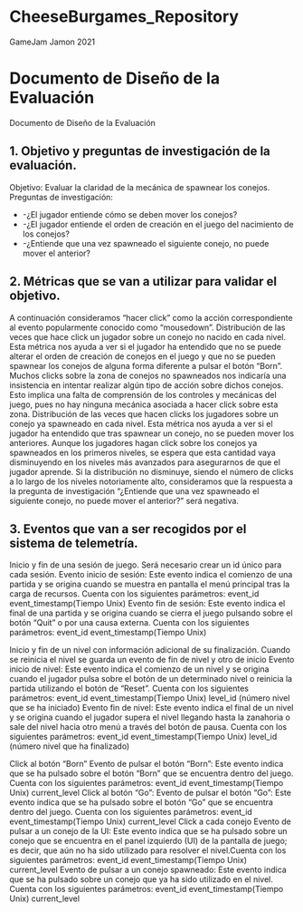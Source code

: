 # CheeseBurgames_Repository
GameJam Jamon 2021
# Documento de Diseño de la Evaluación

 Documento de Diseño de la Evaluación 


## 1. Objetivo y preguntas de investigación de la evaluación.

Objetivo:
Evaluar la claridad de la mecánica de spawnear los conejos.
Preguntas de investigación:
- -¿El jugador entiende cómo se deben mover los conejos?
- -¿El jugador entiende el orden de creación en el juego del nacimiento de los conejos?
- -¿Entiende que una vez spawneado el siguiente conejo, no puede mover el anterior?

## 2. Métricas que se van a utilizar para validar el objetivo.
A continuación consideramos “hacer click” como la acción correspondiente al evento popularmente conocido como “mousedown”.
Distribución de las veces que hace click un jugador sobre un conejo no nacido en cada nivel.
Esta métrica nos ayuda a ver si el jugador ha entendido que no se puede alterar el orden de creación de conejos en el juego y que no se pueden spawnear los conejos de alguna forma diferente a pulsar el botón “Born”.
Muchos clicks sobre la zona de conejos no spawneados nos indicaría una insistencia en intentar realizar algún tipo de acción sobre dichos conejos. Esto implica una falta de comprensión de los controles y mecánicas del juego, pues no hay ninguna mecánica asociada a hacer click sobre esta zona.
Distribución de las veces que hacen clicks los jugadores sobre un conejo ya spawneado en cada nivel.
Esta métrica nos ayuda a ver si el jugador ha entendido que tras spawnear un conejo, no se pueden mover los anteriores.
Aunque los jugadores hagan click sobre los conejos ya spawneados en los primeros niveles, se espera que esta cantidad vaya disminuyendo en los niveles más avanzados para asegurarnos de que el jugador aprende.
Si la distribución no disminuye, siendo el número de clicks a lo largo de los niveles notoriamente alto, consideramos que la respuesta a la pregunta de investigación “¿Entiende que una vez spawneado el siguiente conejo, no puede mover el anterior?” será negativa.


## 3. Eventos que van a ser recogidos por el sistema de telemetría. 

Inicio y fin de una sesión de juego. Será necesario crear un id único para cada sesión. 
Evento inicio de sesión: Este evento indica el comienzo de una partida y se origina cuando se muestra en pantalla el menú principal tras la carga de recursos. Cuenta con los siguientes parámetros:
event_id
event_timestamp(Tiempo Unix)
Evento fin de sesión:  Este evento indica el final de una partida y se origina cuando se cierra el juego pulsando sobre el botón “Quit” o por una causa externa. Cuenta con los siguientes parámetros:
event_id
event_timestamp(Tiempo Unix)

Inicio y fin de un nivel con información adicional de su finalización. Cuando se reinicia el nivel se guarda un evento de fin de nivel y otro de inicio
Evento inicio de nivel: Este evento indica el comienzo de un nivel y se origina cuando el jugador pulsa sobre el botón de un determinado nivel o reinicia la partida utilizando el botón de “Reset”. Cuenta con los siguientes parámetros:
event_id
event_timestamp(Tiempo Unix)
level_id (número nivel que se ha iniciado)
Evento fin de nivel: Este evento indica el final de un nivel y se origina cuando el jugador supera el nivel llegando hasta la zanahoria o sale del nivel hacia otro menú a través del botón de pausa. Cuenta con los siguientes parámetros: 
event_id
event_timestamp(Tiempo Unix)
level_id (número nivel que ha finalizado)

Click al botón “Born”
Evento de pulsar el botón “Born”: Este evento indica que se ha pulsado sobre el botón “Born” que se encuentra dentro del juego. Cuenta con los siguientes parámetros: 
event_id
event_timestamp(Tiempo Unix)
current_level
Click al botón “Go”:
Evento de pulsar el botón “Go”: Este evento indica que se ha pulsado sobre el botón “Go” que se encuentra dentro del juego. Cuenta con los siguientes parámetros: 
event_id
event_timestamp(Tiempo Unix)
current_level
Click a cada conejo
Evento de pulsar a un conejo de la UI: Este evento indica que se ha pulsado sobre un conejo que se encuentra en el panel izquierdo (UI) de la pantalla de juego; es decir, que aún no ha sido utilizado para resolver el nivel.Cuenta con los siguientes parámetros:
event_id
event_timestamp(Tiempo Unix)
current_level
Evento de pulsar a un conejo spawneado: Este evento indica que se ha pulsado sobre un conejo que ya ha sido utilizado en el nivel. Cuenta con los siguientes parámetros:
event_id
event_timestamp(Tiempo Unix)
current_level



